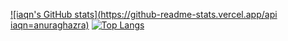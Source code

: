 [![iaqn's GitHub stats](https://github-readme-stats.vercel.app/api iaqn=anuraghazra)](https://github.com/iaqn/github-readme-stats)
[![Top Langs](https://github-readme-stats.vercel.app/api/top-langs/iaqn=anuraghazra&layout=compact)](https://github.com/iaqn/github-readme-stats)
